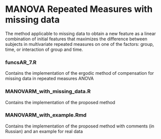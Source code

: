 # MANOVA Repeated Measures with missing data
The method applicable to missing data to obtain a new feature as a linear combination of 
initial features that maximizes the difference between subjects in multivariate repeated 
measures on one of the factors: group, time, or interaction of group and time. 

### funcsAR_7.R
Contains the implementation of the ergodic method of compensation for missing data in repeated measures ANOVA

### MANOVARM_with_missing_data.R
Contains the implementation of the proposed method 

### MANOVARM_with_example.Rmd
Contains the implementation of the proposed method with comments (in Russian) and an example for real data
